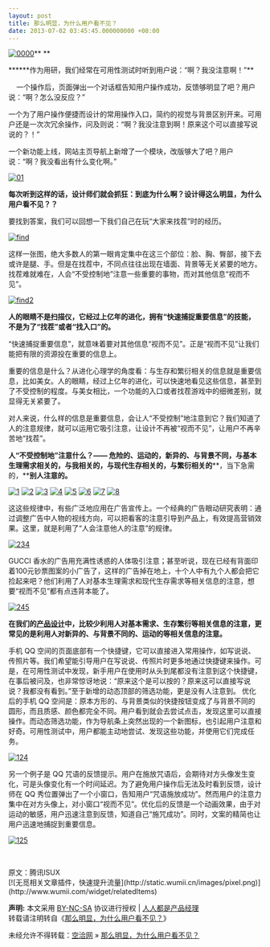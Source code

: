 ```yaml
---
layout: post
title: 那么明显，为什么用户看不见？
date: 2013-07-02 03:45:45.000000000 +08:00
---
```


[![0000](http://www.woshipm.com/wp-content/uploads/2013/07/76d9fe584d14afd1eb7f62c7b3c9417e.jpg)](http://isux.tencent.com/why-people-cannot-see.html)** **

<div>******作为用研，我们经常在可用性测试时听到用户说：“啊？我没注意啊！”**

    一个操作后，页面弹出一个对话框告知用户操作成功，反馈够明显了吧？用户说：“啊？怎么没反应？”

一个为了用户操作便捷而设计的常用操作入口，简约的视觉与背景区别开来。可用户还是一次次冗余操作，问及则说：“啊？我没注意到啊！原来这个可以直接写说说的？！”

一个新功能上线，网站主页导航上新增了一个模块，改版够大了吧？用户说：“啊？我没看出有什么变化啊。”

[![01](http://www.woshipm.com/wp-content/uploads/2013/07/79980c6195454d0f9324bdf7f161a9c5.png)](http://www.woshipm.com/wp-content/uploads/2013/07/79980c6195454d0f9324bdf7f161a9c5.png)

**每次听到这样的话，设计师们就会抓狂：到底为什么啊？设计得这么明显，为什么用户看不见？？**

要找到答案，我们可以回想一下我们自己在玩“大家来找茬”时的经历。

[![find](http://www.woshipm.com/wp-content/uploads/2013/07/ed85efaae04ec4d07b27f9090d306727.jpg)](http://isux.tencent.com/wp-content/uploads/2013/06/20130624182807222.jpg)

这样一张图，绝大多数人的第一眼肯定集中在这三个部位：脸、胸、臀部，接下去或许是腿、手。但是在找茬中，不同点往往出现在墙面、背景等无关紧要的地方。找茬难就难在，人会“不受控制地”注意一些重要的事物，而对其他信息“视而不见”。

[![find2](http://www.woshipm.com/wp-content/uploads/2013/07/80109f4486bee6ed648f3c3fc5f895b9.jpg)](http://isux.tencent.com/wp-content/uploads/2013/06/20130625104407731.jpg)

**人的眼睛不是扫描仪，它经过上亿年的进化，拥有“快速捕捉重要信息”的技能，不是为了“找茬”或者“找入口”的。**

“快速捕捉重要信息”，就意味着要对其他信息“视而不见”。正是“视而不见”让我们能把有限的资源投在重要的信息上。

重要的信息是什么？从进化心理学的角度看：与生存和繁衍相关的信息就是重要信息，比如美女。人的眼睛，经过上亿年的进化，可以快速地看见这些信息，甚至到了不受控制的程度。与美女相比，一个功能的入口或者找茬游戏中的细微差别，就显得无关紧要了。

对人来说，什么样的信息是重要信息，会让人“不受控制”地注意到它？我们知道了人的注意规律，就可以运用它吸引注意，让设计不再被“视而不见”，让用户不再辛苦地“找茬”。

**人“不受控制地”注意什么？—— ****危险的、运动的，****新异的、与背景不同，****与基本生理需求相关的****，与我相关的****，与现代生存相关的****，与繁衍相关的****，当下急需的，****别人注意的。**

[![1](http://www.woshipm.com/wp-content/uploads/2013/07/625211da6c44706e1a84061b8dcea4c7.jpg)](http://www.woshipm.com/wp-content/uploads/2013/07/625211da6c44706e1a84061b8dcea4c7.jpg) [![2](http://www.woshipm.com/wp-content/uploads/2013/07/a8f0da1663cde45061f14cd1e1e83ebe.jpg)](http://www.woshipm.com/wp-content/uploads/2013/07/a8f0da1663cde45061f14cd1e1e83ebe.jpg) [![3](http://www.woshipm.com/wp-content/uploads/2013/07/c8410fc6225ef0b6e71e8c881474fd67.jpg)](http://www.woshipm.com/wp-content/uploads/2013/07/c8410fc6225ef0b6e71e8c881474fd67.jpg) [![4](http://www.woshipm.com/wp-content/uploads/2013/07/bf4b8b466c33e04806cb3f04ecb96494.jpg)](http://www.woshipm.com/wp-content/uploads/2013/07/bf4b8b466c33e04806cb3f04ecb96494.jpg) [![5](http://www.woshipm.com/wp-content/uploads/2013/07/b3629fb11956af78e6660631d081b5a4.jpg)](http://www.woshipm.com/wp-content/uploads/2013/07/b3629fb11956af78e6660631d081b5a4.jpg) [![6](http://www.woshipm.com/wp-content/uploads/2013/07/fce3f45d4295dcab74dabe380fa4f00a.jpg)](http://www.woshipm.com/wp-content/uploads/2013/07/fce3f45d4295dcab74dabe380fa4f00a.jpg) [![7](http://www.woshipm.com/wp-content/uploads/2013/07/de8126a3c99ab50eee3f6b87cd11957a.jpg)](http://www.woshipm.com/wp-content/uploads/2013/07/de8126a3c99ab50eee3f6b87cd11957a.jpg) [![8](http://www.woshipm.com/wp-content/uploads/2013/07/9d7663159b2eb78b0decc691b837328a.jpg)](http://www.woshipm.com/wp-content/uploads/2013/07/9d7663159b2eb78b0decc691b837328a.jpg)

这这些规律中，有些广泛地应用在广告宣传上。一个经典的广告眼动研究表明：通过调整广告中人物的视线方向，可以把看客的注意引导到产品上，有效提高营销效果。这里，就是利用了“人会注意他人的注意”的规律。

[![234](http://www.woshipm.com/wp-content/uploads/2013/07/05305f8c8e3719029c57954ed7dba04b.jpg)](http://www.woshipm.com/wp-content/uploads/2013/07/05305f8c8e3719029c57954ed7dba04b.jpg)

GUCCI 香水的广告用充满性诱惑的人体吸引注意；甚至听说，现在已经有背面印着100元钞票图案的小广告了，这样的广告掉在地上，十个人中有九个人都会把它捡起来吧？他们利用了人对基本生理需求和现代生存需求等相关信息的注意，想要“视而不见”都有点违背本能了。

[![245](http://www.woshipm.com/wp-content/uploads/2013/07/9fcbf79dde768d88bd2df1c2971b4445.jpg)](http://www.woshipm.com/wp-content/uploads/2013/07/9fcbf79dde768d88bd2df1c2971b4445.jpg)

**在我们的<span class="wp_keywordlink_affiliate">[产品设计](http://www.woshipm.com/tag/%E4%BA%A7%E5%93%81%E8%AE%BE%E8%AE%A1 "产品设计")</span>中，比较少利用人对基本需求、生存繁衍等相关信息的注意，更常见的是利用人对新异的、与背景不同的、运动的等相关信息的注意。**

手机 QQ 空间的页面底部有一个快捷键，它可以直接进入常用操作，如写说说、传照片等。我们希望能引导用户在写说说、传照片时更多地通过快捷键来操作。可是，在可用性测试中发现，新手用户在使用时从头到尾都没有注意到这个快捷键，在事后被问及，也非常惊讶地说：“原来这个是可以按的？原来这可以直接写说说？我都没有看到。”至于新增的动态顶部的筛选功能，更是没有人注意到。 优化后的手机 QQ 空间是：原本方形的、与背景类似的快捷按钮变成了与背景不同的圆形，而且质感、颜色都完全不同。用户看到就会去尝试点击，发现这里可以直接操作。而动态筛选功能，作为导航条上突然出现的一个新图标，也引起用户注意和好奇。可用性测试中，用户都能主动地尝试、发现这些功能，并使用它们完成任务。

[![124](http://www.woshipm.com/wp-content/uploads/2013/07/01e6ca3d7afb261b19eac72a4a8b20cc.jpg)](http://isux.tencent.com/wp-content/uploads/2013/06/20130626141557360.jpg)

另一个例子是 QQ 咒语的反馈提示。用户在施放咒语后，会期待对方头像发生变化，可是头像变化有一个时间延迟。为了避免用户操作后无法及时看到反馈，设计师在 QQ 秀位置弹出了一个小窗口，告知用户“咒语施放成功”。然而用户的注意力集中在对方头像上，对小窗口“视而不见”。优化后的反馈是一个动画效果，由于对运动的敏感，用户迅速注意到反馈，知道自己“施咒成功”。同时，文案的精简也让用户迅速地捕捉到重要信息。

[![125](http://www.woshipm.com/wp-content/uploads/2013/07/ba1804c4eeec3aff9211a693907a04e8.jpg)](http://www.woshipm.com/wp-content/uploads/2013/07/ba1804c4eeec3aff9211a693907a04e8.jpg)

 

<div>原文：腾讯ISUX

</div></div>[![无觅相关文章插件，快速提升流量](http://static.wumii.cn/images/pixel.png)](http://www.wumii.com/widget/relatedItems)

<span style="font-weight:bold">声明:</span> 本文采用 [BY-NC-SA](http://creativecommons.org/licenses/by-nc-sa/3.0/ "署名-非商业性使用-相同方式共享") 协议进行授权 | [人人都是产品经理](http://www.woshipm.com/)  
转载请注明转自《[那么明显，为什么用户看不见？](http://www.woshipm.com/ue/32694.html "那么明显，为什么用户看不见？")》

未经允许不得转载：[空洽网](http://kongqia.com) » [那么明显，为什么用户看不见？](http://kongqia.com/12201.html)


